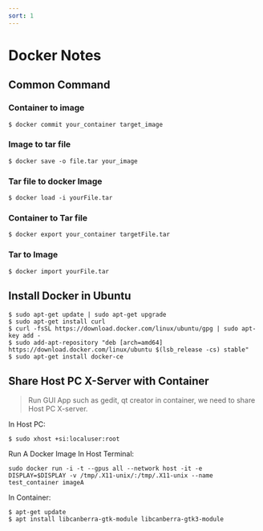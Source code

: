 ```yaml
---
sort: 1
---
```


# Docker Notes

## Common Command

### Container to image
```console
$ docker commit your_container target_image
```

###  Image to tar file
```console
$ docker save -o file.tar your_image
```

###  Tar file to docker Image 
```console
$ docker load -i yourFile.tar
```

###  Container to Tar file 
```console
$ docker export your_container targetFile.tar
```

###  Tar to Image 
```console
$ docker import yourFile.tar
```

## Install Docker in Ubuntu

```console
$ sudo apt-get update | sudo apt-get upgrade
$ sudo apt-get install curl
$ curl -fsSL https://download.docker.com/linux/ubuntu/gpg | sudo apt-key add -
$ sudo add-apt-repository "deb [arch=amd64] https://download.docker.com/linux/ubuntu $(lsb_release -cs) stable"
$ sudo apt-get install docker-ce
```

## Share Host PC X-Server with Container

> Run GUI App such as gedit, qt creator in container, we need to share Host PC X-server.

In Host PC:
```console
$ sudo xhost +si:localuser:root
```
Run A Docker Image In Host Terminal:
```console
sudo docker run -i -t --gpus all --network host -it -e DISPLAY=$DISPLAY -v /tmp/.X11-unix/:/tmp/.X11-unix --name test_container imageA
```
In Container:
```console
$ apt-get update
$ apt install libcanberra-gtk-module libcanberra-gtk3-module
```